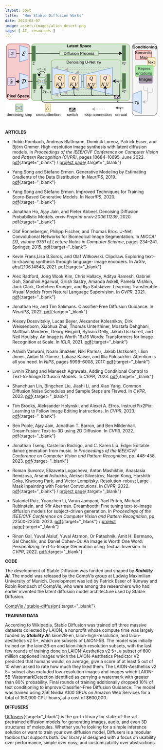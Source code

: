 ```yaml
---
layout: post
title:  "How Stable Diffusion Works"
date: 2023-08-07
image: assets/images/alien_desert.png
tags: [ AI, resources ]
---
```


<p><div>
<img width=700 src="/assets/images/article-Figure3-1.png" class="img-fluid" alt="Stable Diffusion" />
</div>
<br/>
</p>

**ARTICLES**   

- Robin Rombach, Andreas Blattmann, Dominik Lorenz, Patrick Esser, and Björn Ommer. High-resolution
image synthesis with latent diffusion models. In <em>Proceedings of the IEEE/CVF Conference on Computer Vision and Pattern Recognition (CVPR)</em>, pages 10684–10695, June 2022. [pdf](https://arxiv.org/pdf/2112.10752.pdf){:target="_blank"} / [project page](https://ommer-lab.com/research/latent-diffusion-models/){:target="_blank"}   
- Yang Song and Stefano Ermon. Generative Modeling by Estimating Gradients of the Data Distribution.  In <em>NeurIPS</em>, 2019. [pdf](https://arxiv.org/pdf/1907.05600.pdf){:target="_blank"}
- Yang Song and Stefano Ermon. Improved Techniques for Training Score-Based Generative Models. In <em>NeurIPS</em>, 2020. [pdf](https://arxiv.org/pdf/2006.09011.pdf){:target="_blank"}
- Jonathan Ho, Ajay Jain, and Pieter Abbeel. Denoising Diffusion Probabilistic Models. <em>arxiv Preprint arxiv:2006.11239</em>, 2020. [pdf](https://arxiv.org/pdf/2006.11239.pdf){:target="_blank"}
- Olaf Ronneberger, Philipp Fischer, and Thomas Brox. U-Net: Convolutional Networks for Biomedical
Image Segmentation. In <em>MICCAI (3), volume 9351 of Lecture Notes in Computer Science</em>, pages 234–241. Springer, 2015. [pdf](https://arxiv.org/pdf/1505.04597.pdf){:target="_blank"}
- Kevin Frans,Lisa B.Soros, and Olaf Witkowski. Clipdraw. Exploring text-to-drawing synthesis through language- image encoders. In <em>ArXiv</em>, abs/2106.14843, 2021. [pdf](https://arxiv.org/pdf/2106.14843.pdf){:target="_blank"}
- Alec Radford, Jong Wook Kim, Chris Hallacy, Aditya Ramesh, Gabriel Goh, Sandhini Agarwal, Girish Sastry, Amanda Askell, Pamela Mishkin, Jack Clark, Gretchen Krueger, and Ilya Sutskever. Learning Transferable Visual Models From Natural Language Supervision. In <em>CVPR</em>, 2021. [pdf](https://arxiv.org/pdf/2103.00020.pdf){:target="_blank"}
- Jonathan Ho, and Tim Salimans. Classifier-Free Diffusion Guidance. In <em>NeurIPS</em>, 2022. [pdf](https://arxiv.org/pdf/2207.12598.pdf){:target="_blank"}
- Alexey Dosovitskiy, Lucas Beyer, Alexander Kolesnikov, Dirk Weissenborn, Xiaohua Zhai, Thomas Unterthiner, Mostafa Dehghani, Matthias Minderer, Georg Heigold, Sylvain Gelly, Jakob Uszkoreit, and Neil Houlsby. An Image is Worth 16x16 Words: Transformers for Image Recognition at Scale. In <em>ICLR</em>, 2021. [pdf](https://arxiv.org/pdf/2010.11929.pdf){:target="_blank"}
- Ashish Vaswani, Noam Shazeer, Niki Parmar, Jakob Uszkoreit, Llion Jones, Aidan N. Gomez, Lukasz Kaiser, and Illia Polosukhin. Attention is all you need. In <em>NIPS</em>, pages 5998–6008, 2017. [pdf](https://arxiv.org/pdf/1706.03762.pdf){:target="_blank"}

- Lvmin Zhang and Maneesh Agrawala. Adding Conditional Control to Text-to-Image Diffusion Models. In <em>CVPR</em>, 2023. [pdf](https://arxiv.org/pdf/2302.05543.pdf){:target="_blank"}
- Shanchuan Lin, Bingchen Liu, Jiashi Li, and Xiao Yang. Common Diffusion Noise Schedules and Sample Steps are Flawed. In <em>CVPR</em>, 2023. [pdf](https://arxiv.org/pdf/2305.08891.pdf){:target="_blank"}
- Tim Brooks, Aleksander Holynski, and Alexei A. Efros. InstructPix2Pix: Learning to Follow Image Editing Instructions. In <em>CVPR</em>, 2023. [pdf](https://arxiv.org/pdf/2211.09800.pdf){:target="_blank"}
- Ben Poole, Ajay Jain, Jonathan T. Barron, and Ben Mildenhall. DreamFusion: Text-to-3D using 2D Diffusion. In <em>CVPR</em>, 2022. [pdf](https://arxiv.org/pdf/2209.14988.pdf){:target="_blank"}
- Jonathan Tseng, Castellon Rodrigo, and C. Karen Liu. Edge: Editable dance generation from music. In <em>Proceedings of the IEEE/CVF Conference on Computer Vision and Pattern Recognition</em>, pp. 448-458, 2023. [pdf](https://arxiv.org/pdf/2211.10658.pdf){:target="_blank"}
- Roman Suvorov, Elizaveta Logacheva, Anton Mashikhin, Anastasia Remizova, Arsenii Ashukha, Aleksei Silvestrov, Naejin Kong, Harshith Goka, Kiwoong Park, and Victor Lempitsky. Resolution-robust Large Mask Inpainting with Fourier Convolutions. In <em>CVPR</em>, 2022. [pdf](https://arxiv.org/pdf/2109.07161.pdf){:target="_blank"} / [project page](https://advimman.github.io/lama-project/){:target="_blank"}
- Nataniel Ruiz, Yuanzhen Li, Varun Jampani, Yael Pritch, Michael Rubinstein, and Kfir Aberman. Dreambooth: Fine tuning text-to-image diffusion models for subject-driven generation. In <em>Proceedings of the IEEE/CVF Conference on Computer Vision and Pattern Recognition</em>, pp. 22500-22510. 2023. [pdf](https://arxiv.org/pdf/2208.12242.pdf){:target="_blank"} / [project page](https://dreambooth.github.io/){:target="_blank"}
- Rinon Gal, Yuval Alaluf, Yuval Atzmon, Or Patashnik, Amit H. Bermano, Gal Chechik, and Daniel Cohen-Or. An Image is Worth One Word: Personalizing Text-to-Image Generation using Textual Inversion. In <em>CVPR</em>, 2022. [pdf](https://arxiv.org/pdf/2208.01618.pdf){:target="_blank"}

**CODE**

The development of Stable Diffusion was funded and shaped by <em>**Stability AI**</em>. The model was released by the CompVis group at Ludwig Maximilian University of Munich. Development was led by Patrick Esser of Runway and Robin Rombach of CompVis, who were among the researchers who had earlier invented the latent diffusion model architecture used by Stable Diffusion. 

[CompVis / stable-diffusion](https://github.com/CompVis/stable-diffusion?ref=jousefmurad.com#stable-diffusion-v1){:target="_blank"}


**TRAINING DATA**

According to Wikipedia, Stable Diffusion was trained off three massive datasets collected by LAION, a nonprofit whose compute time was largely funded by <em>**Stability AI**</em>: laion2B-en, laion-high-resolution, and laion-aesthetics v2 5+, which are subsets of LAION-5B. The model was initially trained on the laion2B-en and laion-high-resolution subsets, with the last few rounds of training done on LAION-Aesthetics v2 5+, a subset of 600 million captioned images which the LAION-Aesthetics Predictor V2 predicted that humans would, on average, give a score of at least 5 out of 10 when asked to rate how much they liked them. The LAION-Aesthetics v2 5+ subset also excluded low-resolution images and images which LAION-5B-WatermarkDetection identified as carrying a watermark with greater than 80% probability. Final rounds of training additionally dropped 10% of text conditioning to improve Classifier-Free Diffusion Guidance. The model was trained using 256 Nvidia A100 GPUs on Amazon Web Services for a total of 150,000 GPU-hours, at a cost of $600,000.

**DIFFUSERS**

[Diffusers](https://huggingface.co/docs/diffusers/index){:target="_blank"} is the go-to library for state-of-the-art pretrained diffusion models for generating images, audio, and even 3D structures of molecules. Whether you’re looking for a simple inference solution or want to train your own diffusion model, Diffusers is a modular toolbox that supports both. Our library is designed with a focus on usability over performance, simple over easy, and customizability over abstractions.





